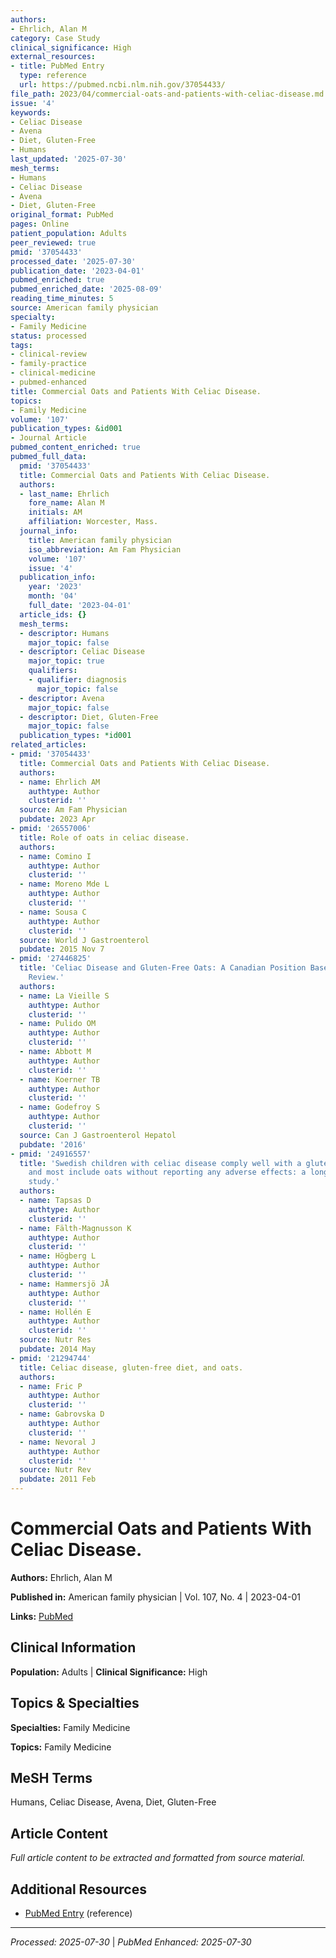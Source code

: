 ```yaml
---
authors:
- Ehrlich, Alan M
category: Case Study
clinical_significance: High
external_resources:
- title: PubMed Entry
  type: reference
  url: https://pubmed.ncbi.nlm.nih.gov/37054433/
file_path: 2023/04/commercial-oats-and-patients-with-celiac-disease.md
issue: '4'
keywords:
- Celiac Disease
- Avena
- Diet, Gluten-Free
- Humans
last_updated: '2025-07-30'
mesh_terms:
- Humans
- Celiac Disease
- Avena
- Diet, Gluten-Free
original_format: PubMed
pages: Online
patient_population: Adults
peer_reviewed: true
pmid: '37054433'
processed_date: '2025-07-30'
publication_date: '2023-04-01'
pubmed_enriched: true
pubmed_enriched_date: '2025-08-09'
reading_time_minutes: 5
source: American family physician
specialty:
- Family Medicine
status: processed
tags:
- clinical-review
- family-practice
- clinical-medicine
- pubmed-enhanced
title: Commercial Oats and Patients With Celiac Disease.
topics:
- Family Medicine
volume: '107'
publication_types: &id001
- Journal Article
pubmed_content_enriched: true
pubmed_full_data:
  pmid: '37054433'
  title: Commercial Oats and Patients With Celiac Disease.
  authors:
  - last_name: Ehrlich
    fore_name: Alan M
    initials: AM
    affiliation: Worcester, Mass.
  journal_info:
    title: American family physician
    iso_abbreviation: Am Fam Physician
    volume: '107'
    issue: '4'
  publication_info:
    year: '2023'
    month: '04'
    full_date: '2023-04-01'
  article_ids: {}
  mesh_terms:
  - descriptor: Humans
    major_topic: false
  - descriptor: Celiac Disease
    major_topic: true
    qualifiers:
    - qualifier: diagnosis
      major_topic: false
  - descriptor: Avena
    major_topic: false
  - descriptor: Diet, Gluten-Free
    major_topic: false
  publication_types: *id001
related_articles:
- pmid: '37054433'
  title: Commercial Oats and Patients With Celiac Disease.
  authors:
  - name: Ehrlich AM
    authtype: Author
    clusterid: ''
  source: Am Fam Physician
  pubdate: 2023 Apr
- pmid: '26557006'
  title: Role of oats in celiac disease.
  authors:
  - name: Comino I
    authtype: Author
    clusterid: ''
  - name: Moreno Mde L
    authtype: Author
    clusterid: ''
  - name: Sousa C
    authtype: Author
    clusterid: ''
  source: World J Gastroenterol
  pubdate: 2015 Nov 7
- pmid: '27446825'
  title: 'Celiac Disease and Gluten-Free Oats: A Canadian Position Based on a Literature
    Review.'
  authors:
  - name: La Vieille S
    authtype: Author
    clusterid: ''
  - name: Pulido OM
    authtype: Author
    clusterid: ''
  - name: Abbott M
    authtype: Author
    clusterid: ''
  - name: Koerner TB
    authtype: Author
    clusterid: ''
  - name: Godefroy S
    authtype: Author
    clusterid: ''
  source: Can J Gastroenterol Hepatol
  pubdate: '2016'
- pmid: '24916557'
  title: 'Swedish children with celiac disease comply well with a gluten-free diet,
    and most include oats without reporting any adverse effects: a long-term follow-up
    study.'
  authors:
  - name: Tapsas D
    authtype: Author
    clusterid: ''
  - name: Fälth-Magnusson K
    authtype: Author
    clusterid: ''
  - name: Högberg L
    authtype: Author
    clusterid: ''
  - name: Hammersjö JÅ
    authtype: Author
    clusterid: ''
  - name: Hollén E
    authtype: Author
    clusterid: ''
  source: Nutr Res
  pubdate: 2014 May
- pmid: '21294744'
  title: Celiac disease, gluten-free diet, and oats.
  authors:
  - name: Fric P
    authtype: Author
    clusterid: ''
  - name: Gabrovska D
    authtype: Author
    clusterid: ''
  - name: Nevoral J
    authtype: Author
    clusterid: ''
  source: Nutr Rev
  pubdate: 2011 Feb
---
```


# Commercial Oats and Patients With Celiac Disease.

**Authors:** Ehrlich, Alan M

**Published in:** American family physician | Vol. 107, No. 4 | 2023-04-01

**Links:** [PubMed](https://pubmed.ncbi.nlm.nih.gov/37054433/)

## Clinical Information

**Population:** Adults | **Clinical Significance:** High

## Topics & Specialties

**Specialties:** Family Medicine

**Topics:** Family Medicine

## MeSH Terms

Humans, Celiac Disease, Avena, Diet, Gluten-Free

## Article Content

*Full article content to be extracted and formatted from source material.*

## Additional Resources

- [PubMed Entry](https://pubmed.ncbi.nlm.nih.gov/37054433/) (reference)

---

*Processed: 2025-07-30* | *PubMed Enhanced: 2025-07-30*
